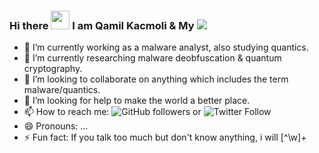 ### Hi there <img src="https://raw.githubusercontent.com/MartinHeinz/MartinHeinz/master/wave.gif" width="30px"> I am Qamil Kacmoli & My <img src="https://img.shields.io/badge/Moto%20is-Symbiosis%20by%20Mutualism%20-yellowgreen"> 



- 🔭 I’m currently working as a malware analyst, also studying quantics.
- 🌱 I’m currently researching malware deobfuscation & quantum cryptography.
- 👯 I’m looking to collaborate on anything which includes the term malware/quantics. 
- 🤔 I’m looking for help to make the world a better place.
- 📫 How to reach me: <img alt="GitHub followers" src="https://img.shields.io/github/followers/QK336170?style=social"> or <img alt="Twitter Follow" src="https://img.shields.io/twitter/follow/lkacmoli94?color=red&style=social">
- 😄 Pronouns: ...
- ⚡ Fun fact: If you talk too much but don't know anything, i will [^\w]+ 

